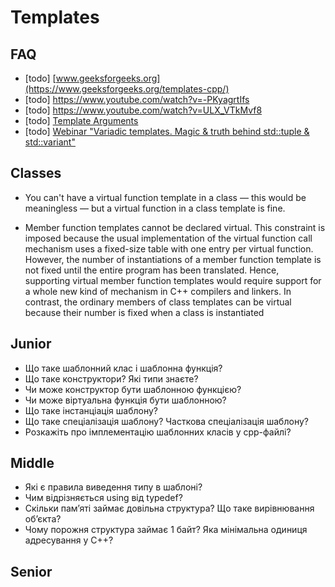 # Templates

## FAQ

* [todo] [www.geeksforgeeks.org](https://www.geeksforgeeks.org/templates-cpp/)
* [todo] https://www.youtube.com/watch?v=-PKyagrtIfs
* [todo] https://www.youtube.com/watch?v=ULX_VTkMvf8
* [todo] [Template Arguments](https://www.linkedin.com/pulse/template-arguments-rainer-grimm/?trackingId=SI5WFEOiON2PvHjhlbAPyA%3D%3D)
* [todo] [Webinar "Variadic templates. Magic & truth behind std::tuple & std::variant"](https://www.youtube.com/watch?v=9rp3MhMHpxI)

## Classes

* You can't have a virtual function template in a class — this would be meaningless —
but a virtual function in a class template is fine.

* Member function templates cannot be declared virtual. This constraint is imposed because the usual implementation of the virtual function call mechanism uses a fixed-size table with one entry per virtual function. However, the number of instantiations of a member function template is not fixed until the entire program has been translated. Hence, supporting virtual member function templates would require support for a whole new kind of mechanism in C++ compilers and linkers. In contrast, the ordinary members of class templates can be virtual because their number is fixed when a class is instantiated

## Junior

- Що таке шаблонний клас і шаблонна функція?
- Що таке конструктори? Які типи знаєте?
- Чи може конструктор бути шаблонною функцією?
- Чи може віртуальна функція бути шаблонною?
- Що таке інстанціація шаблону?
- Що таке спеціалізація шаблону? Часткова спеціалізація шаблону?
- Розкажіть про імплементацію шаблонних класів у срр-файлі?

## Middle

- Які є правила виведення типу в шаблоні?
- Чим відрізняється using від typedef?
- Скільки пам’яті займає довільна структура? Що таке вирівнювання об’єкта?
- Чому порожня структура займає 1 байт? Яка мінімальна одиниця адресування у С++?

## Senior
